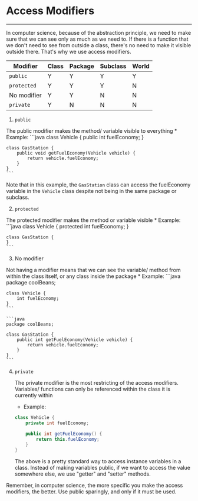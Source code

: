 # Access Modifiers
---

In computer science, because of the abstraction principle, we need to make sure that we can see only as much as we need to. If there is a function that we don't need to see from outside a class, there's no need to make it visible outside there. That's why we use access modifiers.

|   Modifier  | Class | Package | Subclass | World |
|-------------|-------|---------|----------|-------|
|  `public`   |   Y   |    Y    |    Y     |   Y   |
| `protected` |   Y   |    Y    |    Y     |   N   |
| No modifier |   Y   |    Y    |    N     |   N   |
| `private`   |   Y   |    N    |    N     |   N   |

1. `public`

The public modifier makes the method/ variable visible to everything
	* Example:
  	```java
  	class Vehicle {
		public int fuelEconomy;
  	}

	class GasStation {
		public void getFuelEconomy(Vehicle vehicle) {
			return vehicle.fuelEconomy;
		}
	}
	```

Note that in this example, the `GasStation` class can access the fuelEconomy variable in the `Vehicle` class despite not being in the same package or subclass. 

2. `protected`

The protected modifier makes the method or variable visible 
	* Example:
  	```java
  	class Vehicle {
		protected int fuelEconomy;
  	}

	class GasStation {
	}
  	```

3. No modifier

Not having a modifier means that we can see the variable/ method from within the class itself, or any class inside the package
	* Example:
  	```java
	package coolBeans;

  	class Vehicle {
		int fuelEconomy;
  	}
  	```

  	```java
	package coolBeans;
	
	class GasStation {
		public int getFuelEconomy(Vehicle vehicle) {
			return vehicle.fuelEconomy;
		}
  	}
  	```

4. `private`

	The private modifier is the most restricting of the access modifiers. Variables/ functions can only be referenced within the class it is currently within
	* Example:
  	```java
  	class Vehicle {
		private int fuelEconomy;

		public int getFuelEconomy() {
			return this.fuelEconomy;
		}
  	}
  	```

	The above is a pretty standard way to access instance variables in a class. Instead of making variables public, if we want to access the value somewhere else, we use "getter" and "setter" methods.

Remember, in computer science, the more specific you make the access modifiers, the better. Use public sparingly, and only if it must be used. 
